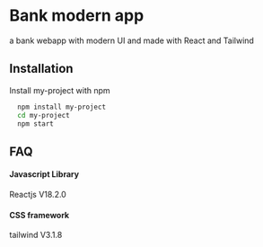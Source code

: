 
# Bank modern app
a bank webapp with modern UI and made with React and Tailwind




## Installation

Install my-project with npm

```bash
  npm install my-project
  cd my-project
  npm start
```

    
## FAQ

#### Javascript Library
Reactjs V18.2.0

#### CSS framework
tailwind V3.1.8


